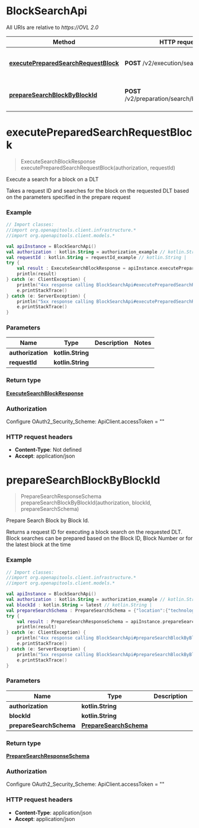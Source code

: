 # BlockSearchApi

All URIs are relative to *https://OVL 2.0*

Method | HTTP request | Description
------------- | ------------- | -------------
[**executePreparedSearchRequestBlock**](BlockSearchApi.md#executePreparedSearchRequestBlock) | **POST** /v2/execution/search/block | Execute a search for a block on a DLT
[**prepareSearchBlockByBlockId**](BlockSearchApi.md#prepareSearchBlockByBlockId) | **POST** /v2/preparation/search/block/{blockId} | Prepare Search Block by Block Id.


<a name="executePreparedSearchRequestBlock"></a>
# **executePreparedSearchRequestBlock**
> ExecuteSearchBlockResponse executePreparedSearchRequestBlock(authorization, requestId)

Execute a search for a block on a DLT

Takes a request ID and searches for the block on the requested DLT based on the parameters specified in the prepare request

### Example
```kotlin
// Import classes:
//import org.openapitools.client.infrastructure.*
//import org.openapitools.client.models.*

val apiInstance = BlockSearchApi()
val authorization : kotlin.String = authorization_example // kotlin.String | 
val requestId : kotlin.String = requestId_example // kotlin.String | 
try {
    val result : ExecuteSearchBlockResponse = apiInstance.executePreparedSearchRequestBlock(authorization, requestId)
    println(result)
} catch (e: ClientException) {
    println("4xx response calling BlockSearchApi#executePreparedSearchRequestBlock")
    e.printStackTrace()
} catch (e: ServerException) {
    println("5xx response calling BlockSearchApi#executePreparedSearchRequestBlock")
    e.printStackTrace()
}
```

### Parameters

Name | Type | Description  | Notes
------------- | ------------- | ------------- | -------------
 **authorization** | **kotlin.String**|  |
 **requestId** | **kotlin.String**|  |

### Return type

[**ExecuteSearchBlockResponse**](ExecuteSearchBlockResponse.md)

### Authorization


Configure OAuth2_Security_Scheme:
    ApiClient.accessToken = ""

### HTTP request headers

 - **Content-Type**: Not defined
 - **Accept**: application/json

<a name="prepareSearchBlockByBlockId"></a>
# **prepareSearchBlockByBlockId**
> PrepareSearchResponseSchema prepareSearchBlockByBlockId(authorization, blockId, prepareSearchSchema)

Prepare Search Block by Block Id.

Returns a request ID for executing a block search on the requested DLT. Block searches can be prepared based on the Block ID, Block Number or for the latest block at the time

### Example
```kotlin
// Import classes:
//import org.openapitools.client.infrastructure.*
//import org.openapitools.client.models.*

val apiInstance = BlockSearchApi()
val authorization : kotlin.String = authorization_example // kotlin.String | 
val blockId : kotlin.String = latest // kotlin.String | 
val prepareSearchSchema : PrepareSearchSchema = {"location":{"technology":"Bitcoin","network":"Testnet"}} // PrepareSearchSchema | 
try {
    val result : PrepareSearchResponseSchema = apiInstance.prepareSearchBlockByBlockId(authorization, blockId, prepareSearchSchema)
    println(result)
} catch (e: ClientException) {
    println("4xx response calling BlockSearchApi#prepareSearchBlockByBlockId")
    e.printStackTrace()
} catch (e: ServerException) {
    println("5xx response calling BlockSearchApi#prepareSearchBlockByBlockId")
    e.printStackTrace()
}
```

### Parameters

Name | Type | Description  | Notes
------------- | ------------- | ------------- | -------------
 **authorization** | **kotlin.String**|  |
 **blockId** | **kotlin.String**|  |
 **prepareSearchSchema** | [**PrepareSearchSchema**](PrepareSearchSchema.md)|  |

### Return type

[**PrepareSearchResponseSchema**](PrepareSearchResponseSchema.md)

### Authorization


Configure OAuth2_Security_Scheme:
    ApiClient.accessToken = ""

### HTTP request headers

 - **Content-Type**: application/json
 - **Accept**: application/json

